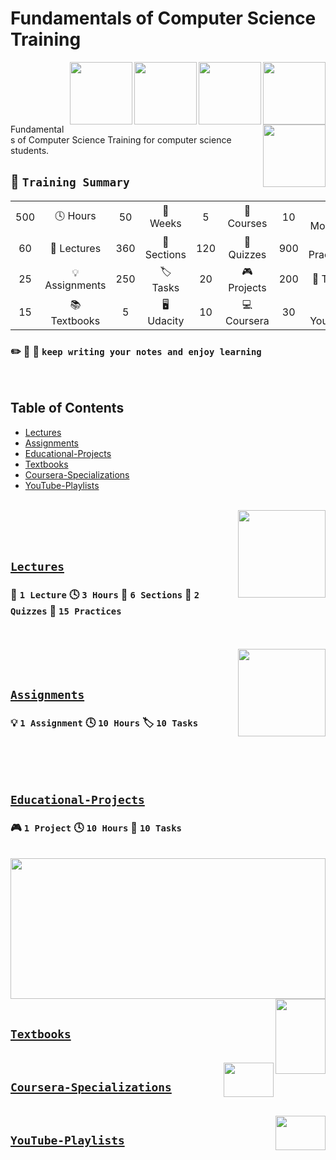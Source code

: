 # Fundamentals of Computer Science Training

<img align="right" width="100" height="100" src="https://github.com/cs-MohamedAyman/Computer-Science-Textbooks/blob/master/logos/fundamentals-of-computer-science.jpg"></img>
<img align="right" width="100" height="100" src="https://github.com/cs-MohamedAyman/Computer-Science-Textbooks/blob/master/logos/calculus.jpg"></img>
<img align="right" width="100" height="100" src="https://github.com/cs-MohamedAyman/Computer-Science-Textbooks/blob/master/logos/algebra.jpg"></img>
<img align="right" width="100" height="100" src="https://github.com/cs-MohamedAyman/Computer-Science-Textbooks/blob/master/logos/probability-statistics.jpg"></img>
<img align="right" width="100" height="100" src="https://github.com/cs-MohamedAyman/Computer-Science-Textbooks/blob/master/logos/statistical-inferences.jpg"></img>
<br><br><br><br><br>

Fundamentals of Computer Science Training for computer science students.

## :dart: `Training Summary`

<table>
    <tbody>
        <tr>
            <td align=center width="25px">500</td>
            <td align=center width="175px">🕓 Hours</td>
            <td align=center width="25px">50</td>
            <td align=center width="175px">📆 Weeks</td>
            <td align=center width="25px">5</td>
            <td align=center width="175px">📂 Courses</td>
            <td align=center width="25px">10</td>
            <td align=center width="175px">📋 Modules</td>
        </tr>
        <tr>
            <td align=center width="25px">60</td>
            <td align=center width="175px">📑 Lectures</td>
            <td align=center width="25px">360</td>
            <td align=center width="175px">📇 Sections</td>
            <td align=center width="25px">120</td>
            <td align=center width="175px">📝 Quizzes</td>
            <td align=center width="25px">900</td>
            <td align=center width="175px">📎 Practices</td>
        </tr>
        <tr>
            <td align=center width="25px">25</td>
            <td align=center width="175px">💡 Assignments</td>
            <td align=center width="25px">250</td>
            <td align=center width="175px">🏷️ Tasks</td>
            <td align=center width="25px">20</td>
            <td align=center width="175px">🎮 Projects</td>
            <td align=center width="25px">200</td>
            <td align=center width="175px">🔖 Tasks</td>
        </tr>
        <tr>
            <td align=center width="25px">15</td>
            <td align=center width="175px">📚 Textbooks</td>
            <td align=center width="25px">5</td>
            <td align=center width="175px">🖥️ Udacity</td>
            <td align=center width="25px">10</td>
            <td align=center width="175px">💻 Coursera</td>
            <td align=center width="25px">30</td>
            <td align=center width="175px">🎞️ YouTube</td>
        </tr>
    </tbody>
</table>

### :pencil2: :page_facing_up: :ledger:  `keep writing your notes and enjoy learning`

<br>

## Table of Contents
  * [Lectures](#Lectures)
  * [Assignments](#Assignments)
  * [Educational-Projects](#Educational-Projects)
  * [Textbooks](#Textbooks)
  * [Coursera-Specializations](#Coursera-Specializations)
  * [YouTube-Playlists](#YouTube-Playlists)

<br>

<img align="right" width="140" height="140" src="https://github.com/cs-MohamedAyman/Computer-Science-Textbooks/blob/master/logos/practice1.jpg">
<br>
<br>
<br>

## [`Lectures`](https://github.com/cs-MohamedAyman/Advanced-Data-Structures-and-Algorithms-Analysis-Training/tree/main/Lectures) 
### :bookmark_tabs: `1 Lecture` :clock4: `3 Hours` :card_index: `6 Sections` :pencil: `2 Quizzes` :paperclip: `15 Practices` 
<br>




<br>
<img align="right" width="140" height="140" src="https://github.com/cs-MohamedAyman/Computer-Science-Textbooks/blob/master/logos/practice2.jpg">
<br>
<br>

## [`Assignments`](https://github.com/cs-MohamedAyman/Advanced-Data-Structures-and-Algorithms-Analysis-Training/tree/main/Assignments)
### :bulb: `1 Assignment` :clock4: `10 Hours` :label: `10 Tasks`
<br>





<br>
<br>

## [`Educational-Projects`](https://github.com/cs-MohamedAyman/Data-Structures-and-Algorithms-Analysis-Training/blob/main/Projects/README.md) 
### :video_game: `1 Project` :clock4: `10 Hours` :bookmark: `10 Tasks`
<br>

<img align="middle" width="100%" height="225" src="https://github.com/cs-MohamedAyman/Computer-Science-Textbooks/blob/master/logos/educational-projects.jpg">





<br>
<img align="right" width="80" height="120" src="https://github.com/cs-MohamedAyman/Computer-Science-Textbooks/blob/master/logos/textbooks.jpg">
<br>

## [`Textbooks`](https://github.com/cs-MohamedAyman/Computer-Science-Textbooks)



<br>
<img align="right" width="80" height="55" src="https://github.com/cs-MohamedAyman/Coursera-Specializations/blob/master/organizations-logos/coursera.jpg">

## [`Coursera-Specializations`](https://github.com/cs-MohamedAyman/Coursera-Specializations/blob/master/Computer-Science-Specializations/README.md)





<br>
<img align="right" width="80" height="55" src="https://github.com/cs-MohamedAyman/YouTube-Playlists/blob/master/organizations-logos/youtube.jpg">

## [`YouTube-Playlists`](https://github.com/cs-MohamedAyman/YouTube-Playlists/blob/master/Computer-Science-Playlists/README.md)
